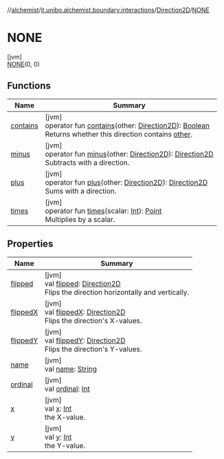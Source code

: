 //[alchemist](../../../../index.md)/[it.unibo.alchemist.boundary.interactions](../../index.md)/[Direction2D](../index.md)/[NONE](index.md)

# NONE

[jvm]\
[NONE](index.md)(0, 0)

## Functions

| Name | Summary |
|---|---|
| [contains](../contains.md) | [jvm]<br>operator fun [contains](../contains.md)(other: [Direction2D](../index.md)): [Boolean](https://kotlinlang.org/api/latest/jvm/stdlib/kotlin/-boolean/index.html)<br>Returns whether this direction contains [other](../contains.md). |
| [minus](../minus.md) | [jvm]<br>operator fun [minus](../minus.md)(other: [Direction2D](../index.md)): [Direction2D](../index.md)<br>Subtracts with a direction. |
| [plus](../plus.md) | [jvm]<br>operator fun [plus](../plus.md)(other: [Direction2D](../index.md)): [Direction2D](../index.md)<br>Sums with a direction. |
| [times](../times.md) | [jvm]<br>operator fun [times](../times.md)(scalar: [Int](https://kotlinlang.org/api/latest/jvm/stdlib/kotlin/-int/index.html)): [Point](https://docs.oracle.com/javase/8/docs/api/java/awt/Point.html)<br>Multiplies by a scalar. |

## Properties

| Name | Summary |
|---|---|
| [flipped](flipped.md) | [jvm]<br>val [flipped](flipped.md): [Direction2D](../index.md)<br>Flips the direction horizontally and vertically. |
| [flippedX](flipped-x.md) | [jvm]<br>val [flippedX](flipped-x.md): [Direction2D](../index.md)<br>Flips the direction's X-values. |
| [flippedY](flipped-y.md) | [jvm]<br>val [flippedY](flipped-y.md): [Direction2D](../index.md)<br>Flips the direction's Y-values. |
| [name](name.md) | [jvm]<br>val [name](name.md): [String](https://kotlinlang.org/api/latest/jvm/stdlib/kotlin/-string/index.html) |
| [ordinal](ordinal.md) | [jvm]<br>val [ordinal](ordinal.md): [Int](https://kotlinlang.org/api/latest/jvm/stdlib/kotlin/-int/index.html) |
| [x](x.md) | [jvm]<br>val [x](x.md): [Int](https://kotlinlang.org/api/latest/jvm/stdlib/kotlin/-int/index.html)<br>the X-value. |
| [y](y.md) | [jvm]<br>val [y](y.md): [Int](https://kotlinlang.org/api/latest/jvm/stdlib/kotlin/-int/index.html)<br>the Y-value. |
